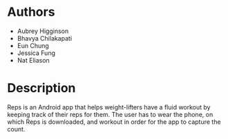 # Authors

- Aubrey Higginson 
- Bhavya Chilakapati
- Eun Chung
- Jessica Fung
- Nat Eliason

# Description
Reps is an Android app that helps weight-lifters have a fluid workout by keeping track of their reps for them. The user has to wear the phone, on which Reps is downloaded, and workout in order for the app to capture the count. 



